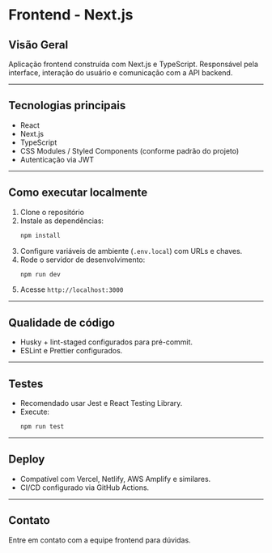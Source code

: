 # Frontend - Next.js

## Visão Geral

Aplicação frontend construída com Next.js e TypeScript. Responsável pela interface, interação do usuário e comunicação com a API backend.

---

## Tecnologias principais

- React
- Next.js
- TypeScript
- CSS Modules / Styled Components (conforme padrão do projeto)
- Autenticação via JWT

---

## Como executar localmente

1. Clone o repositório
2. Instale as dependências:
   ```bash
   npm install
   ```
3. Configure variáveis de ambiente (`.env.local`) com URLs e chaves.
4. Rode o servidor de desenvolvimento:
   ```bash
   npm run dev
   ```
5. Acesse `http://localhost:3000`

---

## Qualidade de código

- Husky + lint-staged configurados para pré-commit.
- ESLint e Prettier configurados.

---

## Testes

- Recomendado usar Jest e React Testing Library.
- Execute:
  ```bash
  npm run test
  ```

---

## Deploy

- Compatível com Vercel, Netlify, AWS Amplify e similares.
- CI/CD configurado via GitHub Actions.

---

## Contato

Entre em contato com a equipe frontend para dúvidas.